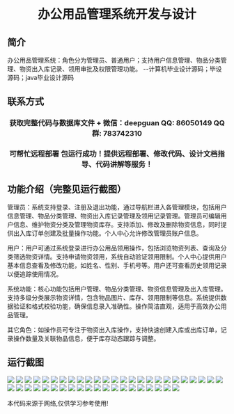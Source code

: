<p><h1 align="center">办公用品管理系统开发与设计</h1></p>

## 简介
办公用品管理系统：角色分为管理员、普通用户；支持用户信息管理、物品分类管理、物资出入库记录、领用审批及权限管理功能。    --计算机毕业设计源码；毕设源码；java毕业设计源码


## 联系方式
<p><h3 align="center">获取完整代码与数据库文件 + 微信：deepguan QQ: 86050149 QQ群: 783742310</h3></p>
<p><h3 align="center">可帮忙远程部署 包运行成功！提供远程部署、修改代码、设计文档指导、代码讲解等服务！</h3></p>

## 功能介绍（完整见运行截图）
管理员：系统支持登录、注册及退出功能，通过导航栏进入各管理模块，包括用户信息管理、物品分类管理、物资出入库记录管理及领用记录管理。管理员可编辑用户信息、维护物资分类及管理物资库存。支持添加、修改及删除物资信息，同时提供出入库订单创建及批量操作功能。个人中心允许修改管理员账户信息。

用户：用户可通过系统登录进行办公用品领用操作，包括浏览物资列表、查询及分类筛选物资详情。支持申请物资领用，系统自动验证领用限制。个人中心提供用户基本信息查看及修改功能，如姓名、性别、手机号等。用户还可查看历史领用记录以便追踪使用情况。

系统功能：核心功能包括用户管理、物品分类管理、物资信息管理及出入库管理。支持多级分类展示物资详情，包含物品图片、库存、领用限制等信息。系统提供数据验证和格式校验功能，确保信息录入准确性。操作简洁直观，适用于高效办公用品管理。

其它角色：如操作员可专注于物资出入库操作，支持快速创建入库或出库订单，记录操作数量及关联物品信息，便于库存动态跟踪与调整。


## 运行截图
![](https://bs-1329754181.cos.ap-shanghai.myqcloud.com/ssm/OfficeSuppliesManagementSystem/img/001.jpg)
![](https://bs-1329754181.cos.ap-shanghai.myqcloud.com/ssm/OfficeSuppliesManagementSystem/img/002.jpg)
![](https://bs-1329754181.cos.ap-shanghai.myqcloud.com/ssm/OfficeSuppliesManagementSystem/img/003.jpg)
![](https://bs-1329754181.cos.ap-shanghai.myqcloud.com/ssm/OfficeSuppliesManagementSystem/img/004.jpg)
![](https://bs-1329754181.cos.ap-shanghai.myqcloud.com/ssm/OfficeSuppliesManagementSystem/img/005.jpg)
![](https://bs-1329754181.cos.ap-shanghai.myqcloud.com/ssm/OfficeSuppliesManagementSystem/img/006.jpg)
![](https://bs-1329754181.cos.ap-shanghai.myqcloud.com/ssm/OfficeSuppliesManagementSystem/img/007.jpg)
![](https://bs-1329754181.cos.ap-shanghai.myqcloud.com/ssm/OfficeSuppliesManagementSystem/img/008.jpg)
![](https://bs-1329754181.cos.ap-shanghai.myqcloud.com/ssm/OfficeSuppliesManagementSystem/img/009.jpg)
![](https://bs-1329754181.cos.ap-shanghai.myqcloud.com/ssm/OfficeSuppliesManagementSystem/img/010.jpg)
![](https://bs-1329754181.cos.ap-shanghai.myqcloud.com/ssm/OfficeSuppliesManagementSystem/img/011.jpg)
![](https://bs-1329754181.cos.ap-shanghai.myqcloud.com/ssm/OfficeSuppliesManagementSystem/img/012.jpg)
![](https://bs-1329754181.cos.ap-shanghai.myqcloud.com/ssm/OfficeSuppliesManagementSystem/img/013.jpg)
![](https://bs-1329754181.cos.ap-shanghai.myqcloud.com/ssm/OfficeSuppliesManagementSystem/img/014.jpg)
![](https://bs-1329754181.cos.ap-shanghai.myqcloud.com/ssm/OfficeSuppliesManagementSystem/img/015.jpg)
![](https://bs-1329754181.cos.ap-shanghai.myqcloud.com/ssm/OfficeSuppliesManagementSystem/img/016.jpg)
![](https://bs-1329754181.cos.ap-shanghai.myqcloud.com/ssm/OfficeSuppliesManagementSystem/img/017.jpg)
![](https://bs-1329754181.cos.ap-shanghai.myqcloud.com/ssm/OfficeSuppliesManagementSystem/img/018.jpg)
![](https://bs-1329754181.cos.ap-shanghai.myqcloud.com/ssm/OfficeSuppliesManagementSystem/img/019.jpg)
![](https://bs-1329754181.cos.ap-shanghai.myqcloud.com/ssm/OfficeSuppliesManagementSystem/img/020.jpg)
![](https://bs-1329754181.cos.ap-shanghai.myqcloud.com/ssm/OfficeSuppliesManagementSystem/img/021.jpg)
![](https://bs-1329754181.cos.ap-shanghai.myqcloud.com/ssm/OfficeSuppliesManagementSystem/img/022.jpg)
![](https://bs-1329754181.cos.ap-shanghai.myqcloud.com/ssm/OfficeSuppliesManagementSystem/img/023.jpg)
![](https://bs-1329754181.cos.ap-shanghai.myqcloud.com/ssm/OfficeSuppliesManagementSystem/img/024.jpg)
![](https://bs-1329754181.cos.ap-shanghai.myqcloud.com/ssm/OfficeSuppliesManagementSystem/img/025.jpg)
![](https://bs-1329754181.cos.ap-shanghai.myqcloud.com/ssm/OfficeSuppliesManagementSystem/img/026.jpg)
![](https://bs-1329754181.cos.ap-shanghai.myqcloud.com/ssm/OfficeSuppliesManagementSystem/img/027.jpg)
![](https://bs-1329754181.cos.ap-shanghai.myqcloud.com/ssm/OfficeSuppliesManagementSystem/img/028.jpg)
![](https://bs-1329754181.cos.ap-shanghai.myqcloud.com/ssm/OfficeSuppliesManagementSystem/img/029.jpg)
![](https://bs-1329754181.cos.ap-shanghai.myqcloud.com/ssm/OfficeSuppliesManagementSystem/img/030.jpg)
![](https://bs-1329754181.cos.ap-shanghai.myqcloud.com/ssm/OfficeSuppliesManagementSystem/img/031.jpg)
![](https://bs-1329754181.cos.ap-shanghai.myqcloud.com/ssm/OfficeSuppliesManagementSystem/img/032.jpg)
![](https://bs-1329754181.cos.ap-shanghai.myqcloud.com/ssm/OfficeSuppliesManagementSystem/img/033.jpg)
![](https://bs-1329754181.cos.ap-shanghai.myqcloud.com/ssm/OfficeSuppliesManagementSystem/img/034.jpg)
![](https://bs-1329754181.cos.ap-shanghai.myqcloud.com/ssm/OfficeSuppliesManagementSystem/img/035.jpg)
![](https://bs-1329754181.cos.ap-shanghai.myqcloud.com/ssm/OfficeSuppliesManagementSystem/img/036.jpg)
![](https://bs-1329754181.cos.ap-shanghai.myqcloud.com/ssm/OfficeSuppliesManagementSystem/img/037.jpg)
![](https://bs-1329754181.cos.ap-shanghai.myqcloud.com/ssm/OfficeSuppliesManagementSystem/img/038.jpg)
![](https://bs-1329754181.cos.ap-shanghai.myqcloud.com/ssm/OfficeSuppliesManagementSystem/img/039.jpg)
![](https://bs-1329754181.cos.ap-shanghai.myqcloud.com/ssm/OfficeSuppliesManagementSystem/img/040.jpg)
![](https://bs-1329754181.cos.ap-shanghai.myqcloud.com/ssm/OfficeSuppliesManagementSystem/img/041.jpg)
![](https://bs-1329754181.cos.ap-shanghai.myqcloud.com/ssm/OfficeSuppliesManagementSystem/img/042.jpg)
![](https://bs-1329754181.cos.ap-shanghai.myqcloud.com/ssm/OfficeSuppliesManagementSystem/img/043.jpg)
![](https://bs-1329754181.cos.ap-shanghai.myqcloud.com/ssm/OfficeSuppliesManagementSystem/img/044.jpg)
![](https://bs-1329754181.cos.ap-shanghai.myqcloud.com/ssm/OfficeSuppliesManagementSystem/img/045.jpg)

<p>本代码来源于网络,仅供学习参考使用!</p>

